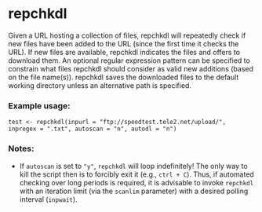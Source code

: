 # repchkdl
Given a URL hosting a collection of files, repchkdl will repeatedly check if new files have been added to the URL (since the first time it checks the URL). If new files are available, repchkdl indicates the files and offers to download them. An optional regular expression pattern can be specified to constrain what files repchkdl should consider as valid new additions (based on the file name(s)). repchkdl saves the downloaded files to the default working directory unless an alternative path is specified.

### Example usage:
`test <- repchkdl(inpurl = "ftp://speedtest.tele2.net/upload/", inpregex = ".txt", autoscan = "n", autodl = "n")`

### Notes:
* If `autoscan` is set to `"y"`, `repchkdl` will loop indefinitely! The only way to kill the script then is to forcibly exit it (e.g., `ctrl + C`). Thus, if automated checking over long periods is required, it is advisable to invoke `repchkdl` with an iteration limit (via the `scanlim` parameter) with a desired polling interval (`inpwait`).

